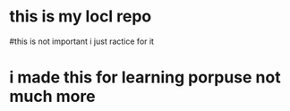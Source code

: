 #  this is my locl repo
#this is not important i just ractice for it
# i made this for learning porpuse not much more
